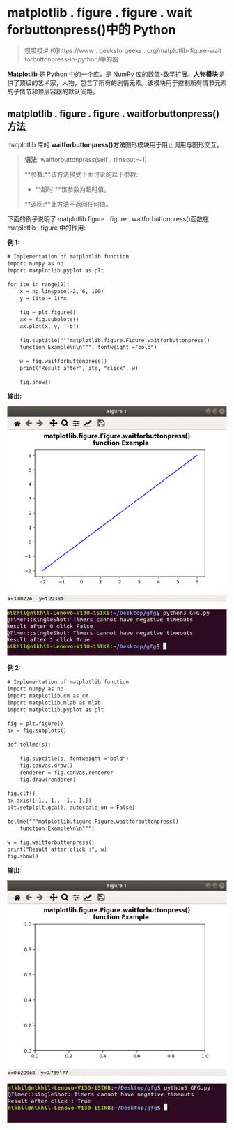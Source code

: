 # matplotlib . figure . figure . wait forbuttonpress()中的 Python

> 哎哎哎:# t0]https://www . geeksforgeeks . org/matplotlib-figure-wait forbuttonpress-in-python/中的图

[**Matplotlib**](https://www.geeksforgeeks.org/python-introduction-matplotlib/) 是 Python 中的一个库，是 NumPy 库的数值-数学扩展。**人物模块**提供了顶级的艺术家，人物，包含了所有的剧情元素。该模块用于控制所有情节元素的子情节和顶层容器的默认间距。

## matplotlib . figure . figure . waitforbuttonpress()方法

matplotlib 库的 **waitforbuttonpress()方法**图形模块用于阻止调用与图形交互。

> **语法:** waitforbuttonpress(self，timeout=-1)
> 
> **参数:**该方法接受下面讨论的以下参数:
> 
> *   **超时:**该参数为超时值。
> 
> **返回:**此方法不返回任何值。

下面的例子说明了 matplotlib.figure . figure . waitforbuttonpress()函数在 matplotlib . figure 中的作用:

**例 1:**

```
# Implementation of matplotlib function
import numpy as np
import matplotlib.pyplot as plt

for ite in range(2):
    x = np.linspace(-2, 6, 100)
    y = (ite + 1)*x

    fig = plt.figure()
    ax = fig.subplots()
    ax.plot(x, y, '-b')

    fig.suptitle("""matplotlib.figure.Figure.waitforbuttonpress()
    function Example\n\n""", fontweight ="bold")

    w = fig.waitforbuttonpress()
    print("Result after", ite, "click", w)

    fig.show()
```

**输出:**

![python-matplotlib-waitforbuttonpress-1](img/57961409ec9a4b5467080ffa05af395c.png)

![python-matplotlib-wairforbuttonpress-2](img/a6321f4746bc71328bb71ce5dc753728.png)

**例 2:**

```
# Implementation of matplotlib function
import numpy as np
import matplotlib.cm as cm
import matplotlib.mlab as mlab
import matplotlib.pyplot as plt

fig = plt.figure()
ax = fig.subplots()

def tellme(s):

    fig.suptitle(s, fontweight ="bold")
    fig.canvas.draw()
    renderer = fig.canvas.renderer
    fig.draw(renderer)

fig.clf()
ax.axis([-1., 1., -1., 1.])
plt.setp(plt.gca(), autoscale_on = False)

tellme("""matplotlib.figure.Figure.waitforbuttonpress()
    function Example\n\n""")

w = fig.waitforbuttonpress()
print("Result after click :", w)
fig.show()
```

**输出:**

![python-matplotlib-waitforbuttonpress-3](img/cf69b5bbe5b651b68b13297844e71a52.png)

![python-matplotlib-waitforbuttonpress-4](img/5e477a84f220dec3c6953f148acec51a.png)